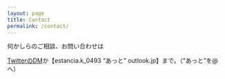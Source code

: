 ```yaml
---
layout: page
title: Contact
permalink: /contact/
---
```


何かしらのご相談、お問い合わせは

[TwitterのDM](https://twitter.com/3_oct_per_sec)か【estancia.k_0493 “あっと” outlook.jp】まで。（”あっと”を@へ）

<div class="space-30"> </div>